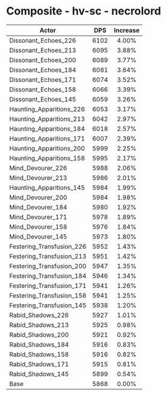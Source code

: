 # Composite - hv-sc - necrolord
| Actor | DPS | Increase |
|---|:---:|:---:|
|Dissonant_Echoes_226|6102|4.00%|
|Dissonant_Echoes_213|6095|3.88%|
|Dissonant_Echoes_200|6089|3.77%|
|Dissonant_Echoes_184|6081|3.64%|
|Dissonant_Echoes_171|6074|3.52%|
|Dissonant_Echoes_158|6066|3.39%|
|Dissonant_Echoes_145|6059|3.26%|
|Haunting_Apparitions_226|6053|3.17%|
|Haunting_Apparitions_213|6042|2.97%|
|Haunting_Apparitions_184|6018|2.57%|
|Haunting_Apparitions_171|6007|2.39%|
|Haunting_Apparitions_200|5999|2.25%|
|Haunting_Apparitions_158|5995|2.17%|
|Mind_Devourer_226|5988|2.06%|
|Mind_Devourer_213|5986|2.01%|
|Haunting_Apparitions_145|5984|1.99%|
|Mind_Devourer_200|5984|1.98%|
|Mind_Devourer_184|5980|1.92%|
|Mind_Devourer_171|5978|1.89%|
|Mind_Devourer_158|5976|1.84%|
|Mind_Devourer_145|5973|1.80%|
|Festering_Transfusion_226|5952|1.43%|
|Festering_Transfusion_213|5951|1.42%|
|Festering_Transfusion_200|5947|1.35%|
|Festering_Transfusion_184|5946|1.34%|
|Festering_Transfusion_171|5941|1.26%|
|Festering_Transfusion_158|5941|1.25%|
|Festering_Transfusion_145|5938|1.20%|
|Rabid_Shadows_226|5927|1.01%|
|Rabid_Shadows_213|5925|0.98%|
|Rabid_Shadows_200|5921|0.92%|
|Rabid_Shadows_184|5916|0.83%|
|Rabid_Shadows_158|5916|0.82%|
|Rabid_Shadows_171|5915|0.81%|
|Rabid_Shadows_145|5899|0.54%|
|Base|5868|0.00%|
